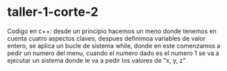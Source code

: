 # taller-1-corte-2

Codigo en c++: desde un principio hacemos un meno donde tenemos en cuenta cuatro aspectos claves, despues definimoa variables de valor entero, se aplica un bucle de sistema while, donde en este comenzamos a pedir un numero del menu, cuando el numero dado es el numero 1 se va a ejecutar un sistema donde le va a pedir los valores de "x, y, z"
